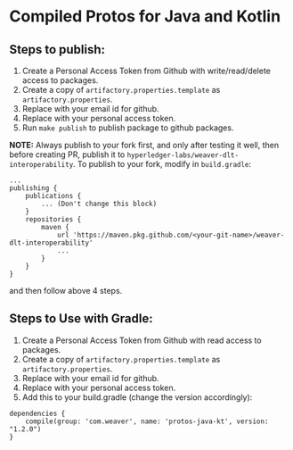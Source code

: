 # Compiled Protos for Java and Kotlin

## Steps to publish:

1) Create a Personal Access Token from Github with write/read/delete access to packages.
2) Create a copy of `artifactory.properties.template` as `artifactory.properties`.
3) Replace <GITHUB Email> with your email id for github.
3) Replace <GITHUB Personal Access Token> with your personal access token.
4) Run `make publish` to publish package to github packages.

**NOTE:** Always publish to your fork first, and only after testing it well, then 
before creating PR, publish it to `hyperledger-labs/weaver-dlt-interoperability`.
To publish to your fork, modify in `build.gradle`:
```
...
publishing {
    publications {
        ... (Don't change this block)
    }
	repositories {
		maven {
			url 'https://maven.pkg.github.com/<your-git-name>/weaver-dlt-interoperability'
			...
		}
	}
}
```
and then follow above 4 steps.

## Steps to Use with Gradle:

1) Create a Personal Access Token from Github with read access to packages.
2) Create a copy of `artifactory.properties.template` as `artifactory.properties`.
3) Replace <GITHUB Email> with your email id for github.
3) Replace <GITHUB Personal Access Token> with your personal access token.
4) Add this to your build.gradle (change the version accordingly):
```
dependencies {
	compile(group: 'com.weaver', name: 'protos-java-kt', version: "1.2.0")
}
```
